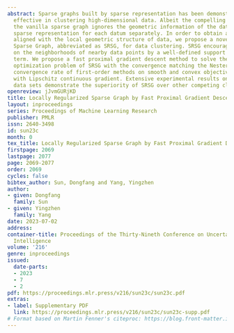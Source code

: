 ```yaml
---
abstract: Sparse graphs built by sparse representation has been demonstrated to be
  effective in clustering high-dimensional data. Albeit the compelling empirical performance,
  the vanilla sparse graph ignores the geometric information of the data by performing
  sparse representation for each datum separately. In order to obtain a sparse graph
  aligned with the local geometric structure of data, we propose a novel Support Regularized
  Sparse Graph, abbreviated as SRSG, for data clustering. SRSG encourages local smoothness
  on the neighborhoods of nearby data points by a well-defined support regularization
  term. We propose a fast proximal gradient descent method to solve the non-convex
  optimization problem of SRSG with the convergence matching the Nesterov’s optimal
  convergence rate of first-order methods on smooth and convex objective function
  with Lipschitz continuous gradient. Extensive experimental results on various real
  data sets demonstrate the superiority of SRSG over other competing clustering methods.
openreview: jJvmGURjKD
title: Locally Regularized Sparse Graph by Fast Proximal Gradient Descent
layout: inproceedings
series: Proceedings of Machine Learning Research
publisher: PMLR
issn: 2640-3498
id: sun23c
month: 0
tex_title: Locally Regularized Sparse Graph by Fast Proximal Gradient Descent
firstpage: 2069
lastpage: 2077
page: 2069-2077
order: 2069
cycles: false
bibtex_author: Sun, Dongfang and Yang, Yingzhen
author:
- given: Dongfang
  family: Sun
- given: Yingzhen
  family: Yang
date: 2023-07-02
address:
container-title: Proceedings of the Thirty-Nineth Conference on Uncertainty in Artificial
  Intelligence
volume: '216'
genre: inproceedings
issued:
  date-parts:
  - 2023
  - 7
  - 2
pdf: https://proceedings.mlr.press/v216/sun23c/sun23c.pdf
extras:
- label: Supplementary PDF
  link: https://proceedings.mlr.press/v216/sun23c/sun23c-supp.pdf
# Format based on Martin Fenner's citeproc: https://blog.front-matter.io/posts/citeproc-yaml-for-bibliographies/
---
```

